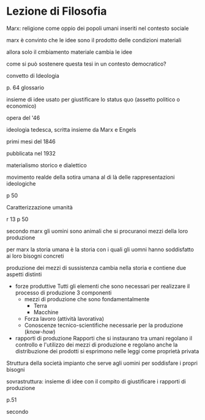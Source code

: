 # Lezione di Filosofia

Marx: religione come oppio dei popoli
umani inseriti nel contesto sociale

marx è convinto che le idee sono il prodotto delle condizioni materiali

allora solo il cmbiamento materiale cambia le idee

come si può sostenere questa tesi in un contesto democratico?

convetto di Ideologia

p. 64 glossario

insieme di idee usato per giustificare lo status quo (assetto politico o economico)

opera del '46

ideologia tedesca, scritta insieme da Marx e Engels

primi mesi del 1846

pubblicata nel 1932

materialismo storico e dialettico



movimento realde della sotira umana al di là delle rappresentazioni ideologiche

p 50


Caratterizzazione umanità

r 13 p 50

secondo marx gli uomini  sono animali che si procuranoi mezzi della loro produzione


per marx la storia umana è la storia con i quali gli uomni hanno soddisfatto ai loro bisogni concreti

produzione dei mezzi di sussistenza cambia nella storia e contiene due aspetti distinti
* forze produttive
Tutti gli elementi che sono necessari per realizzare il processo di produzione
3 componenti
	*	mezzi di produzione
	che sono fondamentalmente
		* Terra
		* Macchine
	* Forza lavoro (attività lavorativa)
	* Conoscenze tecnico-scientifiche necessarie per la produzione (_know-how_)
* rapporti di produzione
Rapporti che si instaurano tra umani
regolano il controllo e l'utilizzo dei mezzi di produzione
e regolano anche la distribuzione dei prodotti
si esprimono nelle leggi come proprietà privata


Struttura della società
impianto che serve agli uomini per soddisfare i propri bisogni

sovrastruttura: insieme di idee con il compito di giustificare i rapporti di produzione

p.51


secondo
<!--stackedit_data:
eyJoaXN0b3J5IjpbMTU3MzE1NzkyNywtODAyMTE1Mzg0LC05Nz
kwNjEyNjcsODY4ODkyODcxXX0=
-->
